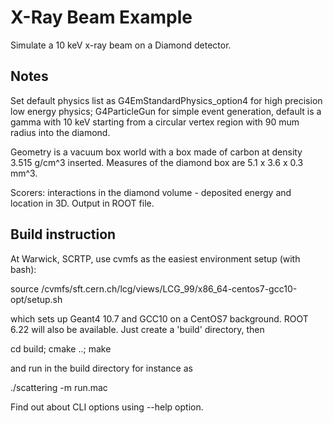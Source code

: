 # X-Ray Beam Example

Simulate a 10 keV x-ray beam on a Diamond detector.

## Notes 

Set default physics list as G4EmStandardPhysics_option4 for high precision low energy physics; G4ParticleGun for simple event 
generation, default is a gamma with 10 keV starting from a circular vertex region with 90 mum radius into the diamond.

Geometry is a vacuum box world with a box made of carbon at density 3.515 g/cm^3 inserted. Measures of the diamond box are 
5.1 x 3.6 x 0.3 mm^3. 

Scorers: interactions in the diamond volume - deposited energy and location in 3D. Output in ROOT file.

## Build instruction

At Warwick, SCRTP, use cvmfs as the easiest environment setup (with bash):

source /cvmfs/sft.cern.ch/lcg/views/LCG_99/x86_64-centos7-gcc10-opt/setup.sh

which sets up Geant4 10.7 and GCC10 on a CentOS7 background. ROOT 6.22 will also be available. Just create a 'build' 
directory, then 

cd build; cmake ..; make

and run in the build directory for instance as 

./scattering -m run.mac

Find out about CLI options using --help option.
